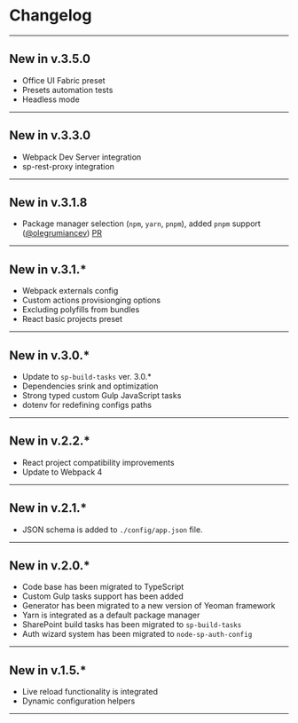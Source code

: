# Changelog

---

## New in v.3.5.0

- Office UI Fabric preset
- Presets automation tests
- Headless mode

---

## New in v.3.3.0

- Webpack Dev Server integration
- sp-rest-proxy integration

---

## New in v.3.1.8

- Package manager selection (`npm`, `yarn`, `pnpm`), added `pnpm` support ([@olegrumiancev](https://github.com/olegrumiancev)) [PR](https://github.com/koltyakov/generator-sppp/pull/19)

---

## New in v.3.1.*

- Webpack externals config
- Custom actions provisionging options
- Excluding polyfills from bundles
- React basic projects preset

---

## New in v.3.0.*

- Update to `sp-build-tasks` ver. 3.0.*
- Dependencies srink and optimization
- Strong typed custom Gulp JavaScript tasks
- dotenv for redefining configs paths

---

## New in v.2.2.*

- React project compatibility improvements
- Update to Webpack 4

---

## New in v.2.1.*

- JSON schema is added to `./config/app.json` file.

---

## New in v.2.0.*

- Code base has been migrated to TypeScript
- Custom Gulp tasks support has been added
- Generator has been migrated to a new version of Yeoman framework
- Yarn is integrated as a default package manager
- SharePoint build tasks has been migrated to `sp-build-tasks`
- Auth wizard system has been migrated to `node-sp-auth-config`

---

## New in v.1.5.*

- Live reload functionality is integrated
- Dynamic configuration helpers

---